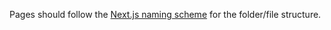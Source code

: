 Pages should follow the [Next.js naming scheme](https://nextjs.org/docs/routing/introduction) for the folder/file structure.
